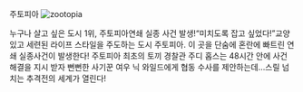 주토피아
![zootopia](https://upload.wikimedia.org/wikipedia/en/9/96/Zootopia_%28movie_poster%29.jpg )

누구나 살고 싶은 도시 1위, 주토피아연쇄 실종 사건 발생!“미치도록 잡고 싶었다!”교양 있고 세련된 라이프 스타일을 주도하는 도시 주토피아. 이 곳을 단숨에 혼란에 빠트린 연쇄 실종사건이 발생한다! 주토피아 최초의 토끼 경찰관 주디 홉스는 48시간 안에 사건 해결을 지시 받자 뻔뻔한 사기꾼 여우 닉 와일드에게 협동 수사를 제안하는데…스릴 넘치는 추격전의 세계가 열린다!

